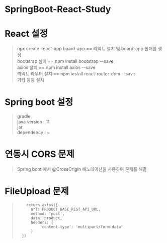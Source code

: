 # SpringBoot-React-Study

# React 설정
> npx create-react-app board-app == 리액트 설치 및 board-app 폴더를 생성 <br>
> bootstrap 설치 == npm install bootstrap --save <br>
> axios 설치 == npm install axios --save <br>
> 리액트 라우터 설치 == npm install react-router-dom --save <br>
> 기타 등등 설치

# Spring boot 설정
> gradle <br>
> java version : 11 <br>
> jar <br>
> dependency : ~


# 연동시 CORS 문제
> Spring boot 에서 @CrossOrigin 애노테이션을 사용하여 문제를 해결

# FileUpload 문제
>         return axios({
>           url: PRODUCT_BASE_REST_API_URL,
>           method: 'post',
>           data: product,
>           headers: {
>               'content-type': 'multipart/form-data'
>           }
>       })
